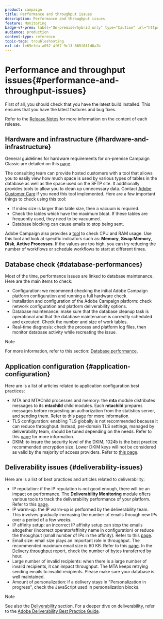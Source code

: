 ```yaml
---
product: campaign
title: Performance and throughput issues
description: Performance and throughput issues
feature: Monitoring
badge-v7-prem: label="On-premise/hybrid only" type="Caution" url="https://experienceleague.adobe.com/docs/campaign-classic/using/installing-campaign-classic/architecture-and-hosting-models/hosting-models-lp/hosting-models.html" tooltip="Applies to on-premise and hybrid deployments only"
audience: production
content-type: reference
topic-tags: troubleshooting
exl-id: fe69efda-a052-4f67-9c13-665f011d0a2b
---
```

# Performance and throughput issues{#performance-and-throughput-issues}



First of all, you should check that you have the latest build installed. This ensures that you have the latest features and bug fixes.

Refer to the [Release Notes](../../rn/using/latest-release.md) for more information on the content of each release.

## Hardware and infrastructure {#hardware-and-infrastructure}

General guidelines for hardware requirements for on-premise Campaign Classic are detailed on this [page](https://helpx.adobe.com/campaign/kb/hardware-sizing-guide.html).

The consulting team can provide hosted customers with a tool that allows you to easily view how much space is used by various types of tables in the database as well as the space used on the SFTP site. It additionally provides tools to allow you to clean up unnecessary data. Contact [Adobe Customer Care](https://helpx.adobe.com/enterprise/admin-guide.html/enterprise/using/support-for-experience-cloud.ug.html) if you need this tool implemented. Here are a few important things to check using this tool:

* If index size is larger than table size, then a vacuum is required.
* Check the tables which have the maximum bloat. If these tables are frequently used, they need to be vacuumed. 
* Database blocking can cause emails to stop being sent.

Adobe Campaign also provides a [tool](../../production/using/monitoring-processes.md#manual-monitoring) to check CPU and RAM usage. Use this tool and look at specific indicators such as: **Memory**, **Swap Memory**, **Disk**, **Active Processes**. If the values are too high, you can try reducing the number of workflows or schedule workflows to start at different times.

## Database check {#database-performances}

Most of the time, performance issues are linked to database maintenance. Here are the main items to check:

* Configuration: we recommend checking the initial Adobe Campaign platform configuration and running a full hardware check. 
* Installation and configuration of the Adobe Campaign platform: check network configuration and platform deliverability options.
* Database maintenance: make sure that the database cleanup task is operational and that the database maintenance is correctly scheduled and executed. Check the number and size of work tables. 
* Real-time diagnosis: check the process and platform log files, then monitor database activity while recreating the issue.

>[!NOTE]
>
>For more information, refer to this section: [Database performance](../../production/using/database-performances.md).

## Application configuration {#application-configuration}

Here are is a list of articles related to application configuration best practices:

* MTA and MTAChild processes and memory: the **mta** module distributes messages to its **mtachild** child modules. Each **mtachild** prepares messages before requesting an authorization from the statistics server, and sending them. Refer to this [page](../../installation/using/email-deliverability.md) for more information.
* TLS configuration: enabling TLS globally is not recommended because it can reduce throughput. Instead, per-domain TLS settings, managed by deliverability team, should be tuned depending on the needs. Refer to this [page](../../installation/using/email-deliverability.md#mx-configuration) for more information. 
* DKIM: to insure the security level of the DKIM, 1024b is the best practice recommended encryption size. Lower DKIM keys will not be considered as valid by the majority of access providers. Refer to [this page](https://experienceleague.adobe.com/docs/deliverability-learn/deliverability-best-practice-guide/transition-process/infrastructure.html#authentication).

## Deliverability issues {#deliverability-issues}

Here are is a list of best practices and articles related to deliverability:

* IP reputation: if the IP reputation is not good enough, there will be an impact on performance. The **Deliverability Monitoring** module offers various tools to track the deliverability performance of your platform. Refer to this [page](../../delivery/using/monitoring-deliverability.md). 
* IP warm-up: the IP warm-up is performed by the deliverability team. This involves gradually increasing the number of emails through new IPs over a period of a few weeks.
* IP affinity setup: an incorrect IP affinity setup can stop the emails altogether (incorrect operator/affinity name in configuration) or reduce the throughput (small number of IPs in the affinity). Refer to this [page](../../installation/using/email-deliverability.md#list-of-ip-addresses-to-use).
* Email size: email size plays an important role in throughput. The recommended maximum email size is 60 KB. Refer to this [page](https://helpx.adobe.com/legal/product-descriptions/campaign.html). In the [Delivery throughput](../../reporting/using/global-reports.md#delivery-throughput) report, check the number of bytes transferred by hour. 
* Large number of invalid recipients: when there is a large number of invalid recipients, it can impact throughput. The MTA keeps retrying sending emails to invalid recipients. Please make sure your database is well maintained.
* Amount of personalization: if a delivery stays in "Personalization in progress", check the JavaScript used in personalization blocks.

>[!NOTE]
>
>See also the [Deliverability](../../delivery/using/about-deliverability.md) section. For a deeper dive on deliverability, refer to the [Adobe Deliverability Best Practice Guide](https://experienceleague.adobe.com/docs/deliverability-learn/deliverability-best-practice-guide/introduction.html).
